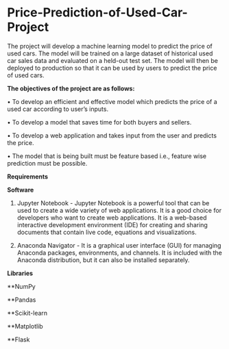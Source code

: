 # Price-Prediction-of-Used-Car-Project

The project will develop a machine learning model to predict the price of used cars. The model will be trained on a large dataset of historical used car sales data and evaluated on a held-out test set. The model will then be deployed to production so that it can be used by users to predict the price of used cars. 

**The objectives of the project are as follows:**

•	To develop an efficient and effective model which predicts the price of a used car according to user’s inputs.  

•	To develop a model that saves time for both buyers and sellers.

•	To develop a web application and takes input from the user and predicts the price.

•	The model that is being built must be feature based i.e., feature wise prediction must be possible. 


**Requirements**


**Software**

1.	Jupyter Notebook - Jupyter Notebook is a powerful tool that can be used to create a wide variety of web applications. It is a good choice for developers who want to create web applications. It is a web-based interactive development environment (IDE) for creating and sharing documents that contain live code, equations and visualizations.

2.	Anaconda Navigator - It is a graphical user interface (GUI) for managing Anaconda packages, environments, and channels. It is included with the Anaconda distribution, but it can also be installed separately.


**Libraries**

**NumPy

**Pandas

**Scikit-learn

**Matplotlib

**Flask


